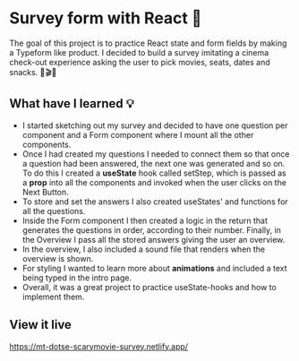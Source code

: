 # Survey form with React 👻

The goal of this project is to practice React state and form fields by making a Typeform like product. I decided to build a survey imitating a cinema check-out experience asking the user to pick movies, seats, dates and snacks. 🍿🎬🎫

## What have I learned 💡

- I started sketching out my survey and decided to have one question per component and a Form component where I mount all the other components.
- Once I had created my questions I needed to connect them so that once a question had been answered, the next one was generated and so on. To do this I created a **useState** hook called setStep, which is passed as a **prop** into all the components and invoked when the user clicks on the Next Button.
- To store and set the answers I also created useStates' and functions for all the questions.
- Inside the Form component I then created a logic in the return that generates the questions in order, according to their number. Finally, in the Overview I pass all the stored answers giving the user an overview.
- In the overview, I also included a sound file that renders when the overview is shown.
- For styling I wanted to learn more about **animations** and included a text being typed in the intro page.
- Overall, it was a great project to practice useState-hooks and how to implement them.

## View it live

https://mt-dotse-scarymovie-survey.netlify.app/
